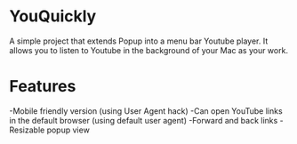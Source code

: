 # YouQuickly

A simple project that extends Popup into a menu bar Youtube player. 
It allows you to listen to Youtube in the background of your Mac as your work.

# Features
  -Mobile friendly version (using User Agent hack)
  -Can open YouTube links in the default browser (using default user agent)
  -Forward and back links 
  -Resizable popup view 
  


  
